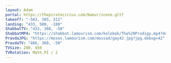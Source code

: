 ```yaml
---
layout: Adam
portal: https://thepiratecircus.com/Namur/scene.gltf
takeoff: "-563, 385, 312"
landing: "433, 500, -180"
ShabbatTV: "433, 360, -50"
ShabbatMP4: "https://shabbat.lamourism.com/kolobok/The%20Prodigy.mp4?debug=%E2%9D%A4%EF%B8%8F%F0%9F%A7%95%F0%9F%98%8D"
PravdaJPG: "https://moses.lamourism.com/mossad/gay42.jpg?jpg.debug=42"
PravdaTV: "466, 360, -50"
TVSize: 280, 450
TVRotation: Math.PI / 2
---
```

